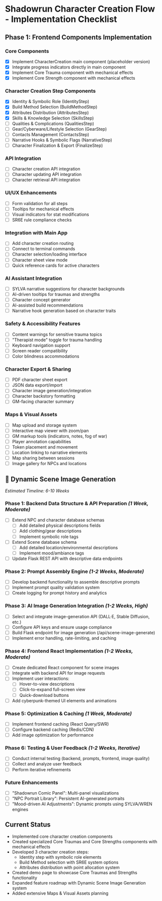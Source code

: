 # Shadowrun Character Creation Flow - Implementation Checklist

## Phase 1: Frontend Components Implementation

### Core Components
- [x] Implement CharacterCreation main component (placeholder version)
- [x] Integrate progress indicators directly in main component
- [x] Implement Core Trauma component with mechanical effects
- [x] Implement Core Strength component with mechanical effects

### Character Creation Step Components
- [x] Identity & Symbolic Role (IdentityStep)
- [x] Build Method Selection (BuildMethodStep)
- [x] Attributes Distribution (AttributesStep)
- [x] Skills & Knowledge Selection (SkillsStep)
- [ ] Qualities & Complications (QualitiesStep)
- [ ] Gear/Cyberware/Lifestyle Selection (GearStep)
- [ ] Contacts Management (ContactsStep)
- [ ] Narrative Hooks & Symbolic Flags (NarrativeStep)
- [ ] Character Finalization & Export (FinalizeStep)

### API Integration
- [ ] Character creation API integration
- [ ] Character updating API integration
- [ ] Character retrieval API integration

### UI/UX Enhancements
- [ ] Form validation for all steps
- [ ] Tooltips for mechanical effects
- [ ] Visual indicators for stat modifications
- [ ] SR6E rule compliance checks

### Integration with Main App
- [ ] Add character creation routing
- [ ] Connect to terminal commands
- [ ] Character selection/loading interface
- [ ] Character sheet view mode
- [ ] Quick reference cards for active characters

### AI Assistant Integration
- [ ] SYLVA narrative suggestions for character backgrounds
- [ ] AI-driven tooltips for traumas and strengths
- [ ] Character concept generator
- [ ] AI-assisted build recommendations
- [ ] Narrative hook generation based on character traits

### Safety & Accessibility Features
- [ ] Content warnings for sensitive trauma topics
- [ ] "Therapist mode" toggle for trauma handling
- [ ] Keyboard navigation support
- [ ] Screen reader compatibility
- [ ] Color blindness accommodations

### Character Export & Sharing
- [ ] PDF character sheet export
- [ ] JSON data export/import
- [ ] Character image generation/integration
- [ ] Character backstory formatting
- [ ] GM-facing character summary

### Maps & Visual Assets
- [ ] Map upload and storage system
- [ ] Interactive map viewer with zoom/pan
- [ ] GM markup tools (indicators, notes, fog of war)
- [ ] Player annotation capabilities
- [ ] Token placement and movement
- [ ] Location linking to narrative elements
- [ ] Map sharing between sessions
- [ ] Image gallery for NPCs and locations

## 🚀 Dynamic Scene Image Generation
*Estimated Timeline: 6-10 Weeks*

### Phase 1: Backend Data Structure & API Preparation *(1 Week, Moderate)*
- [ ] Extend NPC and character database schemas
  - [ ] Add detailed physical descriptions fields
  - [ ] Add clothing/gear descriptions
  - [ ] Implement symbolic role tags
- [ ] Extend Scene database schema
  - [ ] Add detailed location/environmental descriptions
  - [ ] Implement mood/ambiance tags
- [ ] Update Flask REST API with descriptive data endpoints

### Phase 2: Prompt Assembly Engine *(1-2 Weeks, Moderate)*
- [ ] Develop backend functionality to assemble descriptive prompts
- [ ] Implement prompt quality validation system
- [ ] Create logging for prompt history and analytics

### Phase 3: AI Image Generation Integration *(1-2 Weeks, High)*
- [ ] Select and integrate image-generation API (DALL·E, Stable Diffusion, etc.)
- [ ] Configure API keys and ensure usage compliance
- [ ] Build Flask endpoint for image generation (/api/scene-image-generate)
- [ ] Implement error handling, rate-limiting, and caching

### Phase 4: Frontend React Implementation *(1-2 Weeks, Moderate)*
- [ ] Create dedicated React component for scene images
- [ ] Integrate with backend API for image requests
- [ ] Implement user interactions:
  - [ ] Hover-to-view descriptions
  - [ ] Click-to-expand full-screen view
  - [ ] Quick-download buttons
- [ ] Add cyberpunk-themed UI elements and animations

### Phase 5: Optimization & Caching *(1 Week, Moderate)*
- [ ] Implement frontend caching (React Query/SWR)
- [ ] Configure backend caching (Redis/CDN)
- [ ] Add image optimization for performance

### Phase 6: Testing & User Feedback *(1-2 Weeks, Iterative)*
- [ ] Conduct internal testing (backend, prompts, frontend, image quality)
- [ ] Collect and analyze user feedback
- [ ] Perform iterative refinements

### Future Enhancements
- [ ] "Shadowrun Comic Panel": Multi-panel visualizations
- [ ] "NPC Portrait Library": Persistent AI-generated portraits
- [ ] "Mood-driven AI Adjustments": Dynamic prompts using SYLVA/WREN engines

## Current Status
- Implemented core character creation components
- Created specialized Core Traumas and Core Strengths components with mechanical effects
- Developed 3 character creation steps:
  - Identity step with symbolic role elements
  - Build Method selection with SR6E system options
  - Attributes distribution with point allocation system
- Created demo page to showcase Core Traumas and Strengths functionality
- Expanded feature roadmap with Dynamic Scene Image Generation system
- Added extensive Maps & Visual Assets planning
